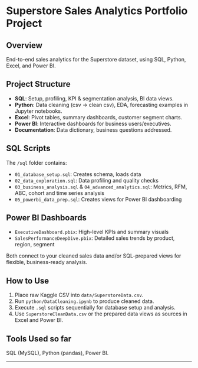# Superstore Sales Analytics Portfolio Project

## Overview
End-to-end sales analytics for the Superstore dataset, using SQL, Python, Excel, and Power BI.

## Project Structure
- **SQL**: Setup, profiling, KPI & segmentation analysis, BI data views.
- **Python**: Data cleaning (csv → clean csv), EDA, forecasting examples in Jupyter notebooks.
- **Excel**: Pivot tables, summary dashboards, customer segment charts.
- **Power BI**: Interactive dashboards for business users/executives.
- **Documentation**: Data dictionary, business questions addressed.

## SQL Scripts

The `/sql` folder contains:
- `01_database_setup.sql`: Creates schema, loads data
- `02_data_exploration.sql`: Data profiling and quality checks
- `03_business_analysis.sql` & `04_advanced_analytics.sql`: Metrics, RFM, ABC, cohort and time series analysis
- `05_powerbi_data_prep.sql`: Creates views for Power BI dashboarding

## Power BI Dashboards

- `ExecutiveDashboard.pbix`: High-level KPIs and summary visuals
- `SalesPerformanceDeepDive.pbix`: Detailed sales trends by product, region, segment

Both connect to your cleaned sales data and/or SQL-prepared views for flexible, business-ready analysis.

## How to Use
1. Place raw Kaggle CSV into `data/SuperstoreData.csv`.
2. Run `python/DataCleaning.ipynb` to produce cleaned data.
3. Execute `.sql` scripts sequentially for database setup and analysis.
4. Use `SuperstoreCleanData.csv` or the prepared data views as sources in Excel and Power BI.

## Tools Used so far
SQL (MySQL), Python (pandas), Power BI.

---
